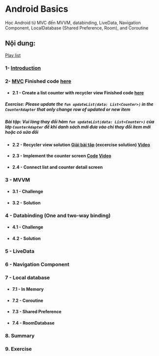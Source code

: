 # Android Basics
Học Android từ MVC đến MVVM, databinding, LiveData, Navigation Component, LocalDatabase (Shared Preference, Room), and Coroutine
## Nội dung:
[Play list](https://www.youtube.com/playlist?list=PLb0HAAd1rDhEP4d2kHOM-zAK1qDjuEFEN)
### 1- [Introduction](https://youtu.be/oYhy9DmRUdA)
### 2- [MVC](https://youtu.be/4uGCU89hbmI) Finished code [here](https://github.com/liemvo/vad_android_basic/releases/tag/2_mvc_finish)

- #### 2.1 - Create a list counter with recycler view Finished code [here](https://github.com/liemvo/vad_android_basic/releases/tag/21_recycler)
##### Exercise: Please update the `fun updateList(data: List<Counter>)` in the `CounterAdapter` that only change row of updated or new item
##### Bài tập: Vui lòng thay đổi hàm `fun updateList(data: List<Counter>)` của lớp `CounterAdapter` để khi danh sách mới đưa vào chỉ thay đổi item mới hoặc có sửa đổi
- #### 2.2 - Recycler view solution [Giải bài tập](https://github.com/liemvo/vad_android_basic/releases/tag/21_recycler_solution) (excercise solution) [Video](https://youtu.be/9DVzixy9pT4)
- #### 2.3 - Implement the counter screen [Code](https://github.com/liemvo/vad_android_basic/releases/tag/23_counter) [Video](https://youtu.be/Uvv9irQshYo)
- #### 2.4 - Connect list and counter detail screen

### 3 - MVVM

- #### 3.1 - Challenge
- #### 3.2 - Solution

### 4 - Databinding (One and two-way binding)

- #### 4.1 - Challenge
- #### 4.2 - Solution

### 5 - LiveData

### 6 - Navigation Component

### 7 - Local database

- #### 7.1 - In Memory
- #### 7.2 - Coroutine
- #### 7.3 - Shared Preference
- #### 7.4 - RoomDatabase

### 8. Summary

### 9. Exercise
